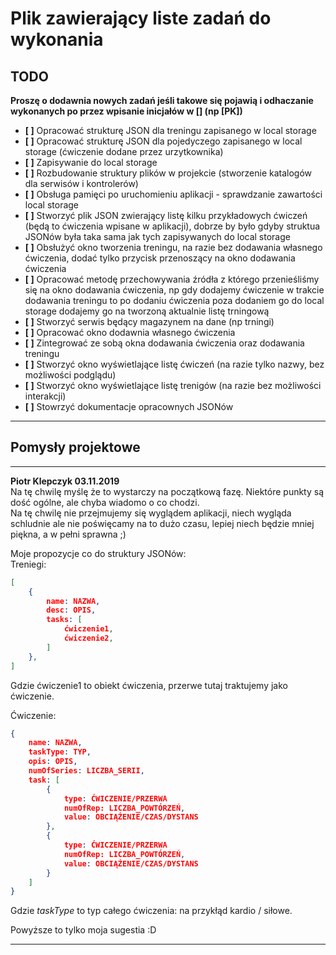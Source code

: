 # Plik zawierający liste zadań do wykonania

## TODO

**Proszę o dodawnia nowych zadań jeśli takowe się pojawią i odhaczanie wykonanych po przez wpisanie inicjałów w [] (np [PK])**

- **[ ]** Opracować strukturę JSON dla treningu zapisanego w local storage
- **[ ]** Opracować strukturę JSON dla pojedyczego zapisanego w local storage (ćwiczenie dodane przez urzytkownika)
- **[ ]** Zapisywanie do local storage
- **[ ]** Rozbudowanie struktury plików w projekcie (stworzenie katalogów dla serwisów i kontrolerów)
- **[ ]** Obsługa pamięci po uruchomieniu aplikacji - sprawdzanie zawartości local storage
- **[ ]** Stworzyć plik JSON zwierający listę kilku przykładowych ćwiczeń (będą to ćwiczenia wpisane w aplikacji), dobrze by było gdyby struktua JSONów była taka sama jak tych zapisywanych do local storage
- **[ ]** Obsłużyć okno tworzenia treningu, na razie bez dodawania własnego ćwiczenia, dodać tylko przycisk przenoszący na okno dodawania ćwiczenia
- **[ ]** Opracować metodę przechowywania źródła z którego przenieśliśmy się na okno dodawania ćwiczenia, np gdy dodajemy ćwiczenie w trakcie dodawania treningu to po dodaniu ćwiczenia poza dodaniem go do local storage dodajemy go na tworzoną aktualnie listę trningową
- **[ ]** Stworzyć serwis będący magazynem na dane (np trningi)
- **[ ]** Opracować okno dodawnia własnego ćwiczenia 
- **[ ]** Zintegrować ze sobą okna dodawania ćwiczenia oraz dodawania treningu
- **[ ]** Stworzyć okno wyświetlające listę ćwiczeń (na razie tylko nazwy, bez możliwości podglądu)
- **[ ]** Stworzyć okno wyświetlające listę trenigów (na razie bez możliwości interakcji)
- **[ ]** Stowrzyć dokumentacje opracownych JSONów

---  

## Pomysły projektowe

---
**Piotr Klepczyk  03.11.2019**  
Na tę chwilę myślę że to wystarczy na początkową fazę. Niektóre punkty są dość ogólne, ale chyba wiadomo o co chodzi.  
Na tę chwilę nie przejmujemy się wyglądem aplikacji, niech wygląda schludnie ale nie poświęcamy na to dużo czasu, lepiej niech będzie mniej piękna, a w pełni sprawna ;)  
  
Moje propozycje co do struktury JSONów:  
Treniegi:
```JSON
[
    {
        name: NAZWA,
        desc: OPIS,
        tasks: [
            ćwiczenie1,
            ćwiczenie2,
        ]
    },
]
```
Gdzie ćwiczenie1 to obiekt ćwiczenia, przerwe tutaj traktujemy jako ćwiczenie.  
  
Ćwiczenie:
```JSON
{
    name: NAZWA,
    taskType: TYP,
    opis: OPIS,
    numOfSeries: LICZBA_SERII,
    task: [
        {
            type: ĆWICZENIE/PRZERWA
            numOfRep: LICZBA_POWTÓRZEŃ,
            value: OBCIĄŻENIE/CZAS/DYSTANS
        },
        {
            type: ĆWICZENIE/PRZERWA
            numOfRep: LICZBA_POWTÓRZEŃ,
            value: OBCIĄŻENIE/CZAS/DYSTANS
        }
    ]
}
```  
Gdzie _taskType_ to typ całego ćwiczenia: na przykłąd kardio / siłowe.  
  
Powyższe to tylko moja sugestia :D  

---